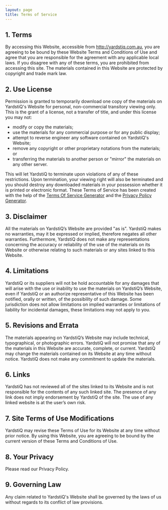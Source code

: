 ```yaml
---
layout: page
title: Terms of Service
---
```


## 1\. Terms

By accessing this Website, accessible from http://yardstiq.com.au, you are agreeing to be bound by these Website Terms and Conditions of Use and agree that you are responsible for the agreement with any applicable local laws. If you disagree with any of these terms, you are prohibited from accessing this site. The materials contained in this Website are protected by copyright and trade mark law.

## 2\. Use License

Permission is granted to temporarily download one copy of the materials on YardstiQ's Website for personal, non-commercial transitory viewing only. This is the grant of a license, not a transfer of title, and under this license you may not:

*   modify or copy the materials;
*   use the materials for any commercial purpose or for any public display;
*   attempt to reverse engineer any software contained on YardstiQ's Website;
*   remove any copyright or other proprietary notations from the materials; or
*   transferring the materials to another person or "mirror" the materials on any other server.

This will let YardstiQ to terminate upon violations of any of these restrictions. Upon termination, your viewing right will also be terminated and you should destroy any downloaded materials in your possession whether it is printed or electronic format. These Terms of Service has been created with the help of the [Terms Of Service Generator](https://www.termsofservicegenerator.net) and the [Privacy Policy Generator](https://www.generateprivacypolicy.com).

## 3\. Disclaimer

All the materials on YardstiQ’s Website are provided "as is". YardstiQ makes no warranties, may it be expressed or implied, therefore negates all other warranties. Furthermore, YardstiQ does not make any representations concerning the accuracy or reliability of the use of the materials on its Website or otherwise relating to such materials or any sites linked to this Website.

## 4\. Limitations

YardstiQ or its suppliers will not be hold accountable for any damages that will arise with the use or inability to use the materials on YardstiQ’s Website, even if YardstiQ or an authorize representative of this Website has been notified, orally or written, of the possibility of such damage. Some jurisdiction does not allow limitations on implied warranties or limitations of liability for incidental damages, these limitations may not apply to you.

## 5\. Revisions and Errata

The materials appearing on YardstiQ’s Website may include technical, typographical, or photographic errors. YardstiQ will not promise that any of the materials in this Website are accurate, complete, or current. YardstiQ may change the materials contained on its Website at any time without notice. YardstiQ does not make any commitment to update the materials.

## 6\. Links

YardstiQ has not reviewed all of the sites linked to its Website and is not responsible for the contents of any such linked site. The presence of any link does not imply endorsement by YardstiQ of the site. The use of any linked website is at the user’s own risk.

## 7\. Site Terms of Use Modifications

YardstiQ may revise these Terms of Use for its Website at any time without prior notice. By using this Website, you are agreeing to be bound by the current version of these Terms and Conditions of Use.

## 8\. Your Privacy

Please read our Privacy Policy.

## 9\. Governing Law

Any claim related to YardstiQ's Website shall be governed by the laws of us without regards to its conflict of law provisions.
